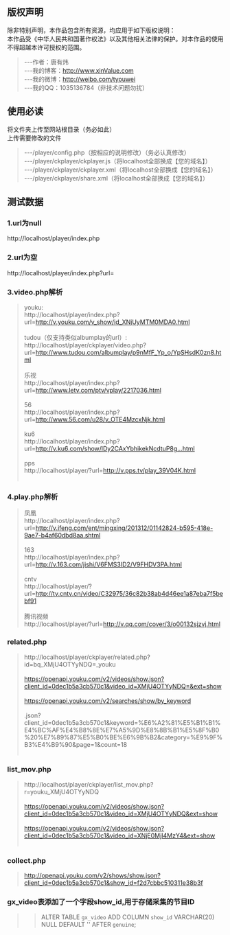 版权声明
--------
除非特别声明，本作品包含所有资源，均应用于如下版权说明：<br/>
本作品受《中华人民共和国著作权法》以及其他相关法律的保护。对本作品的使用不得超越本许可授权的范围。<br/>
>---作者：唐有炜<br/>
>---我的博客：http://www.xinValue.com<br/>
>---我的微博：http://weibo.com/tyouwei<br/>
>---我的QQ：1035136784（非技术问题勿扰）<br/>

使用必读
--------
将文件夹上传至网站根目录（务必如此）<br/>
上传需要修改的文件<br/>
>---/player/config.php（按相应的说明修改）（务必认真修改）<br/>
>---/player/ckplayer/ckplayer.js（将localhost全部换成【您的域名】）<br/>
>---/player/ckplayer/ckplayer.xml（将localhost全部换成【您的域名】）<br/>
>---/player/ckplayer/share.xml（将localhost全部换成【您的域名】）<br/>

测试数据
-------
### 1.url为null
http://localhost/player/index.php<br/>
### 2.url为空
http://localhost/player/index.php?url=<br/>
### 3.video.php解析
>youku:<br/>
http://localhost/player/index.php?url=http://v.youku.com/v_show/id_XNjUyMTM0MDA0.html<br/><br/>
>tudou（仅支持类似albumplay的url）:<br/>
http://localhost/player/ckplayer/video.php?url=http://www.tudou.com/albumplay/p9nMfF_Yp_o/YpSHsdK0zn8.html<br/><br/>
>乐视<br/>
http://localhost/player/index.php?url=http://www.letv.com/ptv/vplay/2217036.html<br/><br/>
>56<br/>
http://localhost/player/index.php?url=http://www.56.com/u28/v_OTE4MzcxNjk.html<br/><br/>
>ku6<br/>
http://localhost/player/index.php?url=http://v.ku6.com/show/lDy2CAxYbhikekNcdtuP8g...html<br/><br/>
>pps<br/>
http://localhost/player/?url=http://v.pps.tv/play_39V04K.html<br/><br/>

### 4.play.php解析
>凤凰<br/>
http://localhost/player/index.php?url=http://v.ifeng.com/ent/mingxing/201312/01142824-b595-418e-9ae7-b4af60dbd8aa.shtml<br><br/>
>163<br/>
http://localhost/player/index.php?url=http://v.163.com/jishi/V6FMS3ID2/V9FHDV3PA.html<br/><br/>
>cntv<br/>
http://localhost/player/?url=http://tv.cntv.cn/video/C32975/36c82b38ab4d46ee1a87eba7f5bebf91<br/><br/>
>腾讯视频<br/>
http://localhost/player/?url=http://v.qq.com/cover/3/o00132sjzvj.html<br/>

### related.php
>http://localhost/player/ckplayer/related.php?id=bq_XMjU4OTYyNDQ=_youku<br/><br/>
https://openapi.youku.com/v2/videos/show.json?client_id=0dec1b5a3cb570c1&video_id=XMjU4OTYyNDQ=&ext=show<br/><br/>
https://openapi.youku.com/v2/searches/show/by_keyword<br/><br/>.json?client_id=0dec1b5a3cb570c1&keyword=%E6%A2%81%E5%B1%B1%E4%BC%AF%E4%B8%8E%E7%A5%9D%E8%8B%B1%E5%8F%B0%20%E7%89%87%E5%B0%BE%E6%9B%B2&category=%E9%9F%B3%E4%B9%90&page=1&count=18<br/><br/>

### list_mov.php
>http://localhost/player/ckplayer/list_mov.php?r=youku_XMjU4OTYyNDQ<br/><br/>
https://openapi.youku.com/v2/videos/show.json?client_id=0dec1b5a3cb570c1&video_id=XMjU4OTYyNDQ&ext=show<br/><br/>
https://openapi.youku.com/v2/videos/show.json?client_id=0dec1b5a3cb570c1&video_id=XNjE0MjI4MzY4&ext=show<br/><br/>

### collect.php
>http://openapi.youku.com/v2/shows/show.json?client_id=0dec1b5a3cb570c1&show_id=f2d7cbbc510311e38b3f<br/>

### gx_video表添加了一个字段show_id,用于存储采集的节目ID
>>ALTER TABLE `gx_video`  ADD COLUMN `show_id` VARCHAR(20) NULL DEFAULT '' AFTER `genuine`;<br/>

